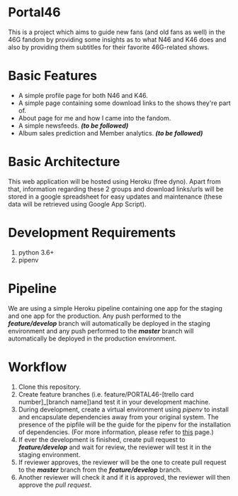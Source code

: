 # Portal46
This is a project which aims to guide new fans (and old fans as well) in the 46G fandom by providing some insights as to what N46 and K46 does and also by providing them subtitles for their favorite 46G-related shows.

# Basic Features
- A simple profile page for both N46 and K46.
- A simple page containing some download links to the shows they're part of.
- About page for me and how I came into the fandom.
- A simple newsfeeds. _**(to be followed)**_
- Album sales prediction and Member analytics. _**(to be followed)**_

# Basic Architecture
This web application will be hosted using Heroku (free dyno). Apart from that, information regarding these 2 groups and download links/urls will be stored in a google spreadsheet for easy updates and maintenance (these data will be retrieved using Google App Script).

# Development Requirements
1. python 3.6+
2. pipenv

# Pipeline
We are using a simple Heroku pipeline containing one app for the staging and one app for the production. Any push performed to the _**feature/develop**_ branch will automatically be deployed in the staging environment and any push performed to the _**master**_ branch will automatically be deployed in the production environment.

# Workflow
1. Clone this repository.
2. Create feature branches (i.e. feature/PORTAL46-[trello card number]_[branch name])and test it in your development machine.
3. During development, create a virtual environment using _pipenv_ to install and encapsulate dependencies away from your original system. The presence of the pipfile will be the guide for the pipenv for the installation of dependencies. (For more information, please refer to [this](https://devcenter.heroku.com/articles/getting-started-with-python#declare-app-dependencies) page.)
4. If ever the development is finished, create pull request to _**feature/develop**_ and wait for review, the reviewer will test it in the staging environment.
5. If reviewer approves, the reviewer will be the one to create pull request to the _**master**_ branch from the _**feature/develop**_ branch.
6. Another reviewer will check it and if it is approved, the reviewer will then approve the _pull request_.

